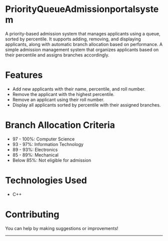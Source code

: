 # PriorityQueueAdmissionportalsystem
A priority-based admission system that manages applicants using a queue, sorted by percentile. It supports adding, removing, and displaying applicants, along with automatic branch allocation based on performance.
A simple admission management system that organizes applicants based on their percentile and assigns branches accordingly.

# Features
- Add new applicants with their name, percentile, and roll number.
- Remove the applicant with the highest percentile.
- Remove an applicant using their roll number.
- Display all applicants sorted by percentile with their assigned branches.

# Branch Allocation Criteria
- 97 - 100%: Computer Science  
- 93 - 97%: Information Technology  
- 89 - 93%: Electronics  
- 85 - 89%: Mechanical  
- Below 85%: Not eligible for admission  

# Technologies Used
- C++

# Contributing
You can help by making suggestions or improvements!

---
